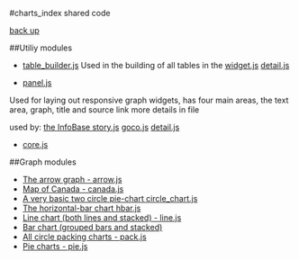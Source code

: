 #charts_index shared code

[back up](../__module__.html)

##Utiliy modules

* [table_builder.js](table_builder.html)
 Used in the building of all tables in the 
 [widget.js](../widget.html)
 [detail.js](../detail.html)

* [panel.js](panel.html)

 Used for laying out responsive graph widgets, has four 
 main areas, the text area, graph, title and source link
 more details in file

 used by:
 [the InfoBase story.js](../InfoBase/story.html)
 [goco.js](../goco.html)
 [detail.js](../detail.html)

* [core.js](core.html)


##Graph modules

* [The arrow graph - arrow.js  ](arrow.html)
* [Map of Canada  - canada.js ](canada.html)
* [A very basic two circle pie-chart circle_chart.js  ](circle_chart.html)
* [The horizontal-bar chart hbar.js  ](hbar.html)
* [Line chart (both lines and stacked) - line.js  ](line.html)
* [Bar chart (grouped bars and stacked) ](bar.html)
* [All circle packing charts - pack.js  ](pack.html)
* [Pie charts - pie.js  ](pie.html)

